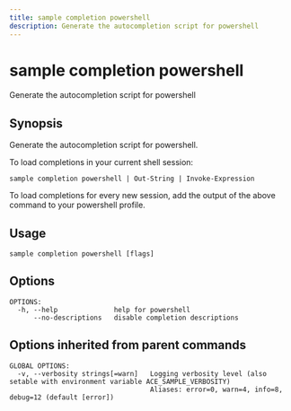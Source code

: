 ```yaml
---
title: sample completion powershell
description: Generate the autocompletion script for powershell
---
```


<!--
This documentation is auto generated by a script.
Please do not edit this file directly.
-->

<!-- markdownlint-disable-next-line single-title -->
# sample completion powershell

Generate the autocompletion script for powershell

## Synopsis

Generate the autocompletion script for powershell.

To load completions in your current shell session:

	sample completion powershell | Out-String | Invoke-Expression

To load completions for every new session, add the output of the above command
to your powershell profile.


## Usage

```plaintext
sample completion powershell [flags]
```

## Options

```plaintext
OPTIONS:
  -h, --help              help for powershell
      --no-descriptions   disable completion descriptions
```

## Options inherited from parent commands

```plaintext
GLOBAL OPTIONS:
  -v, --verbosity strings[=warn]   Logging verbosity level (also setable with environment variable ACE_SAMPLE_VERBOSITY)
                                   Aliases: error=0, warn=4, info=8, debug=12 (default [error])
```
